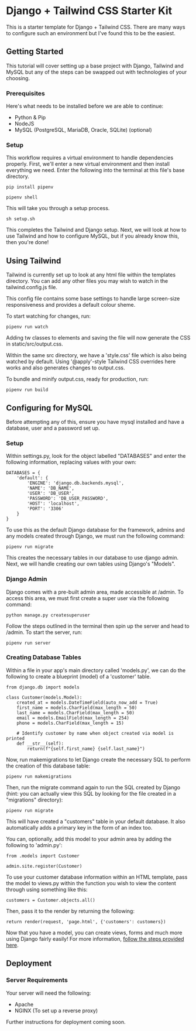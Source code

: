# Django + Tailwind CSS Starter Kit
This is a starter template for Django + Tailwind CSS. There are many ways to configure such an environment but I've found this to be the easiest.


## Getting Started
This tutorial will cover setting up a base project with Django, Tailwind and MySQL but any of the steps can be swapped out with technologies of your choosing.

### Prerequisites
Here's what needs to be installed before we are able to continue:
- Python & Pip
- NodeJS
- MySQL (PostgreSQL, MariaDB, Oracle, SQLite) (optional)

### Setup
This workflow requires a virtual environment to handle dependencies properly. First, we'll enter a new virtual environment and then install everything we need. Enter the following into the terminal at this file's base directory.

```
pip install pipenv
```
```
pipenv shell
```
This will take you through a setup process.

```
sh setup.sh
```
This completes the Tailwind and Django setup. Next, we will look at how to use Tailwind and how to configure MySQL, but if you already know this, then you're done!


## Using Tailwind

Tailwind is currently set up to look at any html file within the templates directory. You can add any other files you may wish to watch in the tailwind.config.js file.

This config file contains some base settings to handle large screen-size responsiveness and provides a default colour sheme.

To start watching for changes, run:
```
pipenv run watch
```
Adding tw classes to elements and saving the file will now generate the CSS in static/src/output.css.

Within the same src directory, we have a 'style.css' file which is also being watched by default. Using '@apply'-style Tailwind CSS overrides here works and also generates changes to output.css.

To bundle and minify output.css, ready for production, run:
```
pipenv run build
```


## Configuring for MySQL
Before attempting any of this, ensure you have mysql installed and have a database, user and a password set up.

### Setup

Within settings.py, look for the object labelled "DATABASES" and enter the following information, replacing values with your own:
```
DATABASES = {
    'default': {
        'ENGINE': 'django.db.backends.mysql',
        'NAME': 'DB_NAME',
        'USER': 'DB_USER',
        'PASSWORD': 'DB_USER_PASSWORD',
        'HOST': 'localhost',
        'PORT': '3306'
    }
}
```
To use this as the default Django database for the framework, admins and any models created through Django, we must run the following command:
```
pipenv run migrate
```
This creates the necessary tables in our database to use django admin. Next, we will handle creating our own tables using Django's "Models".

### Django Admin

Django comes with a pre-built admin area, made accessible at /admin. To access this area, we must first create a super user via the following command:
```
python manage.py createsuperuser
```
Follow the steps outlined in the terminal then spin up the server and head to /admin. To start the server, run:
```
pipenv run server
```

### Creating Database Tables

Within a file in your app's main directory called 'models.py', we can do the following to create a blueprint (model) of a 'customer' table.
```
from django.db import models

class Customer(models.Model):
    created_at = models.DateTimeField(auto_now_add = True)
    first_name = models.CharField(max_length = 50)
    last_name = models.CharField(max_length = 50)
    email = models.EmailField(max_length = 254)
    phone = models.CharField(max_length = 15)

    # Identify customer by name when object created via model is printed
    def __str__(self):
        return(f"{self.first_name} {self.last_name}")
```
Now, run makemigrations to let Django create the necessary SQL to perform the creation of this database table:
```
pipenv run makemigrations
```
Then, run the migrate command again to run the SQL created by Django (hint: you can actually view this SQL by looking for the file created in a "migrations" directory):
```
pipenv run migrate
```
This will have created a "customers" table in your default database. It also automatically adds a primary key in the form of an index too.

You can, optionally, add this model to your admin area by adding the following to 'admin.py':
```
from .models import Customer

admin.site.register(Customer)
```
To use your customer database information within an HTML template, pass the model to views.py within the function you wish to view the content through using something like this:
```
customers = Customer.objects.all()
```
Then, pass it to the render by returning the following:
```
return render(request, 'page.html', {'customers': customers})
```
Now that you have a model, you can create views, forms and much more using Django fairly easily! For more information, [follow the steps provided here](https://docs.djangoproject.com/en/4.2/topics/forms/modelforms/).


## Deployment

### Server Requirements
Your server will need the following:
- Apache
- NGINX (To set up a reverse proxy)

Further instructions for deployment coming soon.